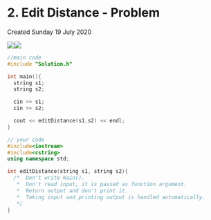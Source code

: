 # 2. Edit Distance - Problem
Created Sunday 19 July 2020

![](/assets/2._Edit_Distance_-_Problem_-_80-image-1.png)![](/assets/2._Edit_Distance_-_Problem_-_80-image-2.png)

```cpp
//main code
#include "Solution.h"

int main(){
  string s1;
  string s2;

  cin >> s1;
  cin >> s2;

  cout << editDistance(s1,s2) << endl;
}

// your code
#include<iostream>
#include<cstring>
using namespace std;

int editDistance(string s1, string s2){
  /*  Don't write main().
   *  Don't read input, it is passed as function argument.
   *  Return output and don't print it.
   *  Taking input and printing output is handled automatically.
   */
}
```
